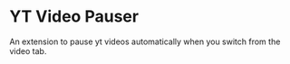 # YT Video Pauser

An extension to pause yt videos automatically when you switch from the video tab.
